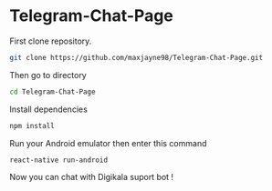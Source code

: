 # Telegram-Chat-Page
First clone repository.
```bash
git clone https://github.com/maxjayne98/Telegram-Chat-Page.git
```
Then go to directory
```bash
cd Telegram-Chat-Page 
```
Install dependencies
```bash
npm install
```
Run your Android emulator
then enter this command
```bash
react-native run-android
```
Now you can chat with Digikala suport bot !
